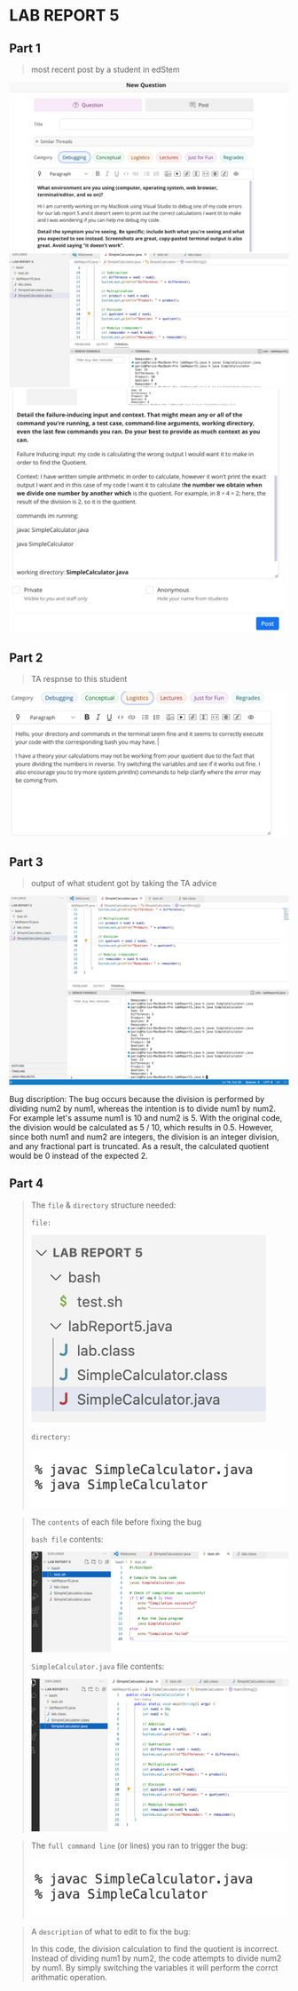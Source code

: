 LAB REPORT 5
===

Part 1
---

> most recent post by a student in edStem


![Image](part1.png)
![Image](error.png)
![Image](part3.png)

Part 2
---

> TA respnse to this student

![Image](TA.png)

Part 3
---

> output of what student got by taking the TA advice

![Image](student.png)

Bug discription: The bug occurs because the division is performed by dividing num2 by num1, whereas the intention is to divide num1 by num2. For example 
let's assume num1 is 10 and num2 is 5. With the original code, the division would be calculated as 5 / 10, which results in 0.5. However, since both num1 and num2 are integers, 
the division is an integer division, and any fractional part is truncated. As a result, the calculated quotient would be 0 instead of the expected 2.

Part 4
---

> The `file` & `directory` structure needed:
> 
> `file:` 
> 
> ![Image](files.png)
> 
> `directory:`
> 
> ![Image](directory.png)

> The `contents` of each file before fixing the bug
> 
> `bash file` contents:
> 
> ![Image](bash.png)
> 
> `SimpleCalculator.java` file contents:
> 
> ![Image](labReport.png)

> The `full command line` (or lines) you ran to trigger the bug:
>
>![Image](directory.png)

> A `description` of what to edit to fix the bug:
> 
> In this code, the division calculation to find the quotient is incorrect. Instead of dividing num1 by num2, the code attempts to divide num2 by num1. By simply switching the variables it will perform the corrct arithmatic operation.
